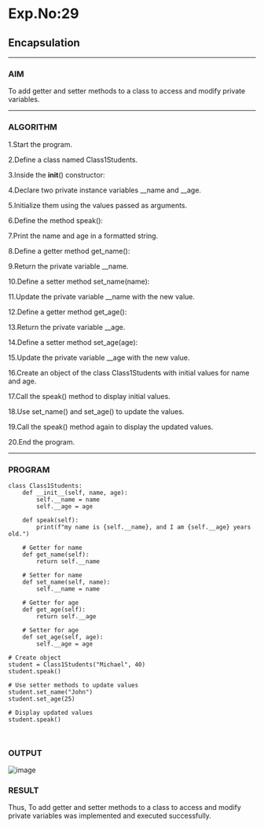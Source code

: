 # Exp.No:29  
## Encapsulation

---

### AIM  
To add getter and setter methods to a class to access and modify private variables.

---

### ALGORITHM

1.Start the program.

2.Define a class named Class1Students.

3.Inside the __init__() constructor:

4.Declare two private instance variables __name and __age.

5.Initialize them using the values passed as arguments.

6.Define the method speak():

7.Print the name and age in a formatted string.

8.Define a getter method get_name():

9.Return the private variable __name.

10.Define a setter method set_name(name):

11.Update the private variable __name with the new value.

12.Define a getter method get_age():

13.Return the private variable __age.

14.Define a setter method set_age(age):

15.Update the private variable __age with the new value.

16.Create an object of the class Class1Students with initial values for name and age.

17.Call the speak() method to display initial values.

18.Use set_name() and set_age() to update the values.

19.Call the speak() method again to display the updated values.

20.End the program.

---

### PROGRAM

```
class Class1Students:
    def __init__(self, name, age):
        self.__name = name
        self.__age = age

    def speak(self):
        print(f"my name is {self.__name}, and I am {self.__age} years old.")

    # Getter for name
    def get_name(self):
        return self.__name

    # Setter for name
    def set_name(self, name):
        self.__name = name

    # Getter for age
    def get_age(self):
        return self.__age

    # Setter for age
    def set_age(self, age):
        self.__age = age

# Create object
student = Class1Students("Michael", 40)
student.speak()

# Use setter methods to update values
student.set_name("John")
student.set_age(25)

# Display updated values
student.speak()



```

### OUTPUT

![image](https://github.com/user-attachments/assets/b3feeb2e-beb9-47e5-84d3-3ae56124d830)

### RESULT
Thus,  To add getter and setter methods to a class to access and modify private variables was implemented and executed successfully.

